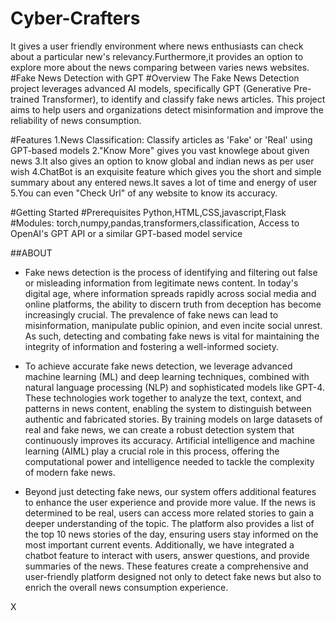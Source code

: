 # Cyber-Crafters
It gives  a user friendly environment where news enthusiasts can check about a particular new's  relevancy.Furthermore,it provides an option to explore more about the news comparing between varies  news websites. 
#Fake News Detection with GPT
#Overview
The Fake News Detection project leverages advanced AI models, specifically GPT (Generative Pre-trained Transformer), to identify and classify fake news articles. This project aims to help users and organizations detect misinformation and improve the reliability of news consumption.

#Features
1.News Classification: Classify articles as 'Fake' or 'Real' using GPT-based models
2."Know More" gives you vast knowlege about given news
3.It also gives an option to know global and indian news as per user wish
4.ChatBot is an exquisite feature which gives you the short and simple summary about any entered news.It saves a lot of time and energy of user
5.You can even "Check Url" of any website to know its accuracy.

#Getting Started
#Prerequisites
Python,HTML,CSS,javascript,Flask
#Modules:
torch,numpy,pandas,transformers,classification,
Access to OpenAI's GPT API or a similar GPT-based model service

##ABOUT
* Fake news detection is the process of identifying and filtering out false or misleading information from legitimate news content. In today's digital age, where information spreads rapidly across social media and online platforms, the ability to discern truth from deception has become increasingly crucial. The prevalence of fake news can lead to misinformation, manipulate public opinion, and even incite social unrest. As such, detecting and combating fake news is vital for maintaining the integrity of information and fostering a well-informed society.

* To achieve accurate fake news detection, we leverage advanced machine learning (ML) and deep learning techniques, combined with natural language processing (NLP) and sophisticated models like GPT-4. These technologies work together to analyze the text, context, and patterns in news content, enabling the system to distinguish between authentic and fabricated stories. By training models on large datasets of real and fake news, we can create a robust detection system that continuously improves its accuracy. Artificial intelligence and machine learning (AIML) play a crucial role in this process, offering the computational power and intelligence needed to tackle the complexity of modern fake news.

* Beyond just detecting fake news, our system offers additional features to enhance the user experience and provide more value. If the news is determined to be real, users can access more related stories to gain a deeper understanding of the topic. The platform also provides a list of the top 10 news stories of the day, ensuring users stay informed on the most important current events. Additionally, we have integrated a chatbot feature to interact with users, answer questions, and provide summaries of the news. These features create a comprehensive and user-friendly platform designed not only to detect fake news but also to enrich the overall news consumption experience.

X
